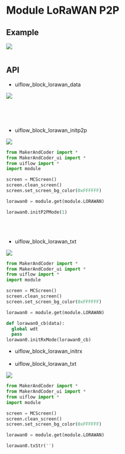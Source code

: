 # Module LoRaWAN P2P

## Example

<img class="blockly_svg" src="example.svg">

```python

```

## API
- uiflow_block_lorawan_data
<img class="blockly_svg" src="https://makerandcoder.com/MCLab/blockly/modules/lorawan_p2p/uiflow_block_lorawan_data.svg">

```python

```

<br><br>
- uiflow_block_lorawan_initp2p
<img class="blockly_svg" src="https://makerandcoder.com/MCLab/blockly/modules/lorawan_p2p/uiflow_block_lorawan_initp2p.svg">

```python
from MakerAndCoder import *
from MakerAndCoder_ui import *
from uiflow import *
import module

screen = MCScreen()
screen.clean_screen()
screen.set_screen_bg_color(0xFFFFFF)

lorawan0 = module.get(module.LORAWAN)

lorawan0.initP2PMode(1)
```


<br><br>
- uiflow_block_lorawan_txt
<img class="blockly_svg" src="https://makerandcoder.com/MCLab/blockly/modules/lorawan_p2p/uiflow_block_lorawan_initrx.svg">

```python
from MakerAndCoder import *
from MakerAndCoder_ui import *
from uiflow import *
import module

screen = MCScreen()
screen.clean_screen()
screen.set_screen_bg_color(0xFFFFFF)

lorawan0 = module.get(module.LORAWAN)

def lorawan0_cb(data):
  global wdt
  pass
lorawan0.initRxMode(lorawan0_cb)


```

- uiflow_block_lorawan_initrx
<br><br>
- uiflow_block_lorawan_txt
<img class="blockly_svg" src="https://makerandcoder.com/MCLab/blockly/modules/lorawan_p2p/uiflow_block_lorawan_txt.svg">

```python
from MakerAndCoder import *
from MakerAndCoder_ui import *
from uiflow import *
import module

screen = MCScreen()
screen.clean_screen()
screen.set_screen_bg_color(0xFFFFFF)

lorawan0 = module.get(module.LORAWAN)

lorawan0.txStr('')
```




